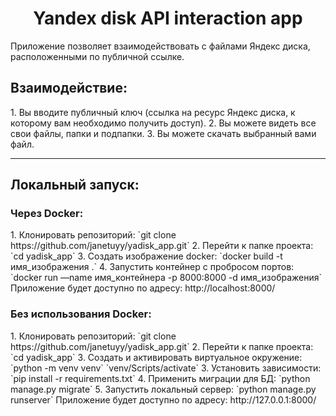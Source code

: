 <h1 align="center">Yandex disk API interaction app</h1>

<p>Приложение позволяет взаимодействовать с файлами Яндекс диска, расположенными по публичной ссылке.</p>

<h2>Взаимодействие:</h2>
1. Вы вводите публичный ключ (ссылка на ресурс Яндекс диска, к которому вам необходимо получить доступ).
2. Вы можете видеть все свои файлы, папки и подпапки.
3. Вы можете скачать выбранный вами файл.
<hr>
<h2>Локальный запуск:</h2>

<h3>Через Docker:</h3>
1. Клонировать репозиторий: `git clone https://github.com/janetuyy/yadisk_app.git`
2. Перейти к папке проекта: `cd yadisk_app`
3. Создать изображение docker: `docker build -t имя_изображения .`
4. Запустить контейнер с пробросом портов: `docker run —name имя_контейнера -p 8000:8000 -d имя_изображения`
Приложение будет доступно по адресу: http://localhost:8000/

<h3>Без использования Docker:</h3>
1. Клонировать репозиторий: `git clone https://github.com/janetuyy/yadisk_app.git`
2. Перейти к папке проекта: `cd yadisk_app`
3. Создать и активировать виртуальное окружение: `python -m venv venv`
`venv/Scripts/activate`
3. Установить зависимости: `pip install -r requirements.txt`
4. Применить миграции для БД: `python manage.py migrate`
5. Запустить локальный сервер: `python manage.py runserver`
Приложение будет доступно по адресу: http://127.0.0.1:8000/